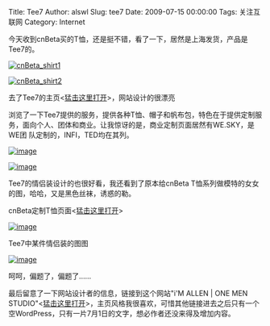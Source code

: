 Title: Tee7
Author: alswl
Slug: tee7
Date: 2009-07-15 00:00:00
Tags: 关注互联网
Category: Internet

今天收到cnBeta买的T恤，还是挺不错，看了一下，居然是上海发货，产品是Tee7的。

[![cnBeta_shirt1](https://ohsolnxaa.qnssl.com/2009/07/20090715-300x225.jpg)](https://ohsolnxaa.qnssl.com/upload_dropbox/200907/20090715.jpg)

[![cnBeta_shirt2](https://ohsolnxaa.qnssl.com/upload_dropbox/200907/20090715001-300x225.jpg)](https://ohsolnxaa.qnssl.com/upload_dropbox/200907/20090715001.jpg)

去了Tee7的主页<[猛击这里打开](http://www.tee7.com/)>，网站设计的很漂亮

浏览了一下Tee7提供的服务，提供各种T恤、帽子和帆布包，特色在于提供定制服务，面向个人、团体和商业。让我惊讶的是，商业定制页面居然有WE.SKY，是WE团
队定制的，INFI，TED均在其列。

[![image](https://ohsolnxaa.qnssl.com/upload_dropbox/201612/404.png)](http://www.tee7.com/upload/models/451_325/1236967530781.jpg)

[![image](https://ohsolnxaa.qnssl.com/upload_dropbox/201612/404.png)](http://www.tee7.com/img/business/we_title.jpg)

Tee7的情侣装设计的也很好看，我还看到了原本给cnBeta T恤系列做模特的女女的图，哈哈，又是黑色丝袜，诱惑的勒。

cnBeta定制T恤页面<[猛击这里打开](http://www.cnbeta.com/articles/88397.htm?tj=1)>

[![image](https://ohsolnxaa.qnssl.com/upload_dropbox/201612/404.png)](http://www.tonyzhang.com/taobao/7c-white.jpg)

Tee7中某件情侣装的图图

[![image](https://ohsolnxaa.qnssl.com/upload_dropbox/201612/404.png)](http://www.tee7.com/upload/models/451_325/1240374655943.jpg)

呵呵，偏题了，偏题了……

最后留意了一下网站设计者的信息，链接到这个网站"i'M ALLEN | ONE MEN STUDIO"<[猛击这里打开](http://www.imallen.com/)>，主页风格我很喜欢，可惜其他链接进去之后只有一个空WordPress，只有一片7月1日的文字，想必作者还没来得及增加内容。

